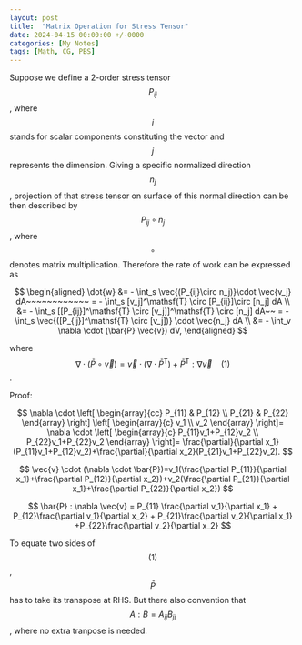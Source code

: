 ```yaml
---
layout: post
title:  "Matrix Operation for Stress Tensor"
date: 2024-04-15 00:00:00 +/-0000
categories: [My Notes]
tags: [Math, CG, PBS]
---
```


Suppose we define a 2-order stress tensor $$P_{ij}$$, where $$i$$ stands for scalar components constituting the vector and
$$j$$ represents the dimension. Giving a specific normalized direction $$n_j$$, projection of that stress tensor on surface of this normal direction
can be then described by $$P_{ij}\circ n_j$$, where $$\circ$$ denotes matrix multiplication. Therefore the rate of work can be expressed as

$$
\begin{aligned}
\dot{w} &= - \int_s \vec{(P_{ij}\circ n_j)}\cdot \vec{v_j} dA~~~~~~~~~~~~
= - \int_s [v_j]^\mathsf{T} \circ [P_{ij}]\circ [n_j] dA \\
&= - \int_s [[P_{ij}]^\mathsf{T} \circ [v_j]]^\mathsf{T} \circ [n_j] dA~~
= - \int_s \vec{([P_{ij}]^\mathsf{T} \circ [v_j])} \cdot \vec{n_j} dA \\
&= - \int_v \nabla \cdot (\bar{P} \vec{v}) dV,
\end{aligned}
$$

where $$ \nabla \cdot (\bar{P} \circ \vec{v}) = \vec{v} \cdot (\nabla \cdot \bar{P}^\mathsf{T}) + \bar{P}^\mathsf{T} : \nabla  \vec{v} ~~~~(1)$$ .

Proof:

$$
\nabla \cdot
\left[
\begin{array}{cc}
P_{11} & P_{12}  \\
P_{21} & P_{22} 
\end{array}
\right] 
\left[
\begin{array}{c}
v_1 \\
v_2
\end{array}
\right]=
\nabla \cdot
\left[
\begin{array}{c}
P_{11}v_1+P_{12}v_2 \\
P_{22}v_1+P_{22}v_2
\end{array}
\right]=
\frac{\partial}{\partial x_1}(P_{11}v_1+P_{12}v_2)+\frac{\partial}{\partial x_2}(P_{21}v_1+P_{22}v_2).
$$

$$
\vec{v} \cdot (\nabla \cdot \bar{P})=v_1(\frac{\partial P_{11}}{\partial x_1}+\frac{\partial P_{12}}{\partial x_2})+v_2(\frac{\partial P_{21}}{\partial x_1}+\frac{\partial P_{22}}{\partial x_2})
$$

$$
\bar{P} : \nabla  \vec{v} = P_{11} \frac{\partial v_1}{\partial x_1} + P_{12}\frac{\partial v_1}{\partial x_2} + P_{21}\frac{\partial v_2}{\partial x_1} +P_{22}\frac{\partial v_2}{\partial x_2}
$$

To equate two sides of $$(1)$$, $$\bar{P}$$ has to take its transpose at RHS. But there also convention that $$A:B = A_{ij}B_{ji}$$,
where no extra tranpose is needed.